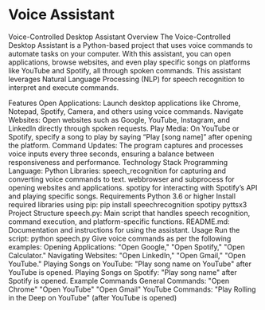 # Voice Assistant
Voice-Controlled Desktop Assistant Overview The Voice-Controlled Desktop Assistant is a Python-based project that uses voice commands to automate tasks on your computer. With this assistant, you can open applications, browse websites, and even play specific songs on platforms like YouTube and Spotify, all through spoken commands. This assistant leverages Natural Language Processing (NLP) for speech recognition to interpret and execute commands.

Features Open Applications: Launch desktop applications like Chrome, Notepad, Spotify, Camera, and others using voice commands. Navigate Websites: Open websites such as Google, YouTube, Instagram, and LinkedIn directly through spoken requests. Play Media: On YouTube or Spotify, specify a song to play by saying “Play [song name]” after opening the platform. Command Updates: The program captures and processes voice inputs every three seconds, ensuring a balance between responsiveness and performance. Technology Stack Programming Language: Python Libraries: speech_recognition for capturing and converting voice commands to text. webbrowser and subprocess for opening websites and applications. spotipy for interacting with Spotify’s API and playing specific songs. Requirements Python 3.6 or higher Install required libraries using pip: pip install speechrecognition spotipy pyttsx3 Project Structure speech.py: Main script that handles speech recognition, command execution, and platform-specific functions. README.md: Documentation and instructions for using the assistant. Usage Run the script: python speech.py Give voice commands as per the following examples: Opening Applications: "Open Google," "Open Spotify," "Open Calculator." Navigating Websites: "Open LinkedIn," "Open Gmail," "Open YouTube." Playing Songs on YouTube: "Play song name on YouTube" after YouTube is opened. Playing Songs on Spotify: "Play song name" after Spotify is opened. Example Commands General Commands: "Open Chrome" "Open YouTube" "Open Gmail" YouTube Commands: "Play Rolling in the Deep on YouTube" (after YouTube is opened)
